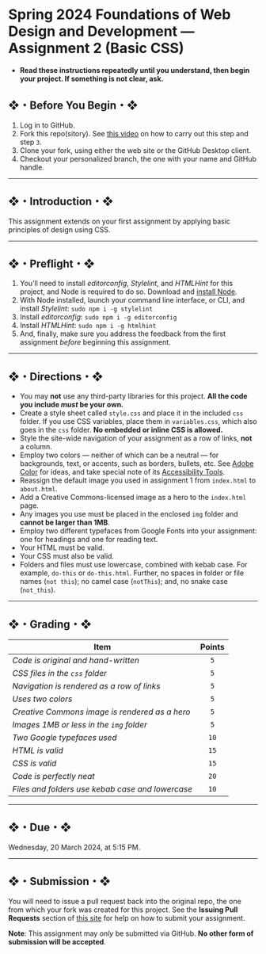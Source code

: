 # Spring 2024 Foundations of Web Design and Development — Assignment 2 (Basic CSS)

* **Read these instructions repeatedly until you understand, then begin your project. If something is not clear, ask.**

## ❖・Before You Begin・❖

1. Log in to GitHub.
2. Fork this repo(sitory). See [this video](http://code-warrior.github.io/tutorials/git/github/forking-and-cloning-at-the-github-web-site/) on how to carry out this step and step `3`.
3. Clone your fork, using either the web site or the GitHub Desktop client.
4. Checkout your personalized branch, the one with your name and GitHub handle.

---

## ❖・Introduction・❖

This assignment extends on your first assignment by applying basic principles of design using CSS.

---

## ❖・Preflight・❖

1. You’ll need to install _editorconfig_, _Stylelint_, and _HTMLHint_ for this project, and Node is required to do so. Download and [install Node](https://nodejs.org/en/).
2. With Node installed, launch your command line interface, or CLI, and install _Stylelint_: `sudo npm i -g stylelint`
3. Install _editorconfig_: `sudo npm i -g editorconfig`
4. Install _HTMLHint_: `sudo npm i -g htmlhint`
5. And, finally, make sure you address the feedback from the first assignment *before* beginning this assignment.

---

## ❖・Directions・❖

* You may **not** use any third-party libraries for this project. **All the code you include _must_ be your own.**
* Create a style sheet called `style.css` and place it in the included `css` folder. If you use CSS variables, place them in `variables.css`, which also goes in the `css` folder. **No embedded or inline CSS is allowed.**
* Style the site-wide navigation of your assignment as a row of links, **not** a column.
* Employ two colors — neither of which can be a neutral — for backgrounds, text, or accents, such as borders, bullets, etc. See [Adobe Color](https://color.adobe.com/create/color-wheel) for ideas, and take special note of its [Accessibility Tools](https://color.adobe.com/create/color-contrast-analyzer).
* Reassign the default image you used in assignment 1 from `index.html` to `about.html`.
* Add a Creative Commons-licensed image as a hero to the `index.html` page.
* Any images you use must be placed in the enclosed `img` folder and **cannot be larger than 1MB**.
* Employ two different typefaces from Google Fonts into your assignment: one for headings and one for reading text.
* Your HTML must be valid.
* Your CSS must also be valid.
* Folders and files must use lowercase, combined with kebab case. For example, `do-this` or `do-this.html`. Further, no spaces in folder or file names (`not this`); no camel case (`notThis`); and, no snake case (`not_this`).

---

## ❖・Grading・❖

| Item                                             | Points |
|--------------------------------------------------|:------:|
| _Code is original and hand-written_              | `5`    |
| _CSS files in the `css` folder_                  | `5`    |
| _Navigation is rendered as a row of links_       | `5`    |
| _Uses two colors_                                | `5`    |
| _Creative Commons image is rendered as a hero_   | `5`    |
| _Images 1MB or less in the `img` folder_         | `5`    |
| _Two Google typefaces used_                      | `10`   |
| _HTML is valid_                                  | `15`   |
| _CSS is valid_                                   | `15`   |
| _Code is perfectly neat_                         | `20`   |
| _Files and folders use kebab case and lowercase_ | `10`   |

---

## ❖・Due・❖

Wednesday, 20 March 2024, at 5:15 PM.

---

## ❖・Submission・❖

You will need to issue a pull request back into the original repo, the one from which your fork was created for this project. See the **Issuing Pull Requests** section of [this site](http://code-warrior.github.io/tutorials/git/github/index.html) for help on how to submit your assignment.

**Note**: This assignment may *only* be submitted via GitHub. **No other form of submission will be accepted**.
